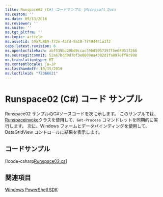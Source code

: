 ```yaml
---
title: Runspace02 (C#) コードサンプル |Microsoft Docs
ms.custom: ''
ms.date: 09/13/2016
ms.reviewer: ''
ms.suite: ''
ms.tgt_pltfrm: ''
ms.topic: article
ms.assetid: 59a7b8b9-f72e-43fd-9a10-77404441a3f2
caps.latest.revision: 6
ms.openlocfilehash: abf539bc29bd9ccac59bd5957397fbe68951f266
ms.sourcegitcommit: 52a67bcd9d7bf3e8600ea4302d1fa8970ff9c998
ms.translationtype: MT
ms.contentlocale: ja-JP
ms.lasthandoff: 10/15/2019
ms.locfileid: "72366621"
---
```

# <a name="runspace02-c-code-sample"></a>Runspace02 (C#) コード サンプル

Runspace02 サンプルのC#ソースコードを次に示します。 このサンプルでは、 [Runspaceinvoke](/dotnet/api/System.Management.Automation.RunspaceInvoke)クラスを使用して、`Get-Process` コマンドレットを同期的に実行します。 次に、Windows フォームとデータバインディングを使用して、DataGridView コントロールに結果を表示します。

## <a name="code-sample"></a>コードサンプル

[!code-csharp[Runspace02.cs](../../../../powershell-sdk-samples/SDK-2.0/csharp/Runspace02/Runspace02.cs#L11-L82 "Runspace02.cs")]

## <a name="see-also"></a>関連項目

[Windows PowerShell SDK](../windows-powershell-reference.md)
